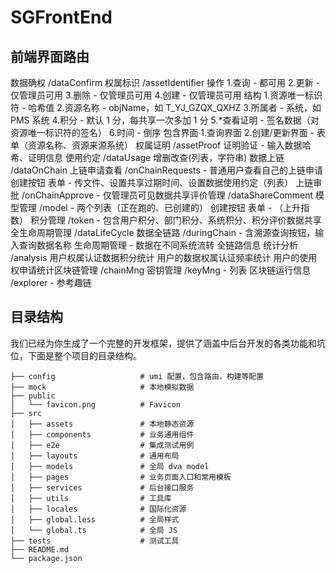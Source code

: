 # SGFrontEnd

## 前端界面路由

数据确权 /dataConfirm 权属标识 /assetIdentifier 操作 1.查询 - 都可用 2.更新 - 仅管理员可用 3.删除 - 仅管理员可用 4.创建 - 仅管理员可用 结构 1.资源唯一标识符 - 哈希值 2.资源名称 - objName，如 T_YJ_GZQX_QXHZ 3.所属者 - 系统，如 PMS 系统 4.积分 - 默认 1 分，每共享一次多加 1 分 5.\*查看证明 - 签名数据（对资源唯一标识符的签名） 6.时间 - 倒序 包含界面 1.查询界面 2.创建/更新界面 - 表单（资源名称、资源来源系统） 权属证明 /assetProof 证明验证 - 输入数据哈希、证明信息 使用约定 /dataUsage 增删改查(列表，字符串) 数据上链 /dataOnChain 上链申请查看 /onChainRequests - 普通用户查看自己的上链申请 创建按钮 表单 - 传文件、设置共享过期时间、设置数据使用约定（列表） 上链审批 /onChainApprove - 仅管理员可见数据共享评价管理 /dataShareComment 模型管理 /model - 两个列表（正在跑的、已创建的） 创建按钮 表单 - （上升指数） 积分管理 /token - 包含用户积分、部门积分、系统积分、积分评价数据共享全生命周期管理 /dataLifeCycle 数据全链路 /duringChain - 含溯源查询按钮，输入查询数据名称 生命周期管理 - 数据在不同系统流转 全链路信息 统计分析 /analysis 用户权属认证数据积分统计 用户的数据权属认证频率统计 用户的使用权申请统计区块链管理 /chainMng 密钥管理 /keyMng - 列表 区块链运行信息 /explorer - 参考趣链

## 目录结构

我们已经为你生成了一个完整的开发框架，提供了涵盖中后台开发的各类功能和坑位，下面是整个项目的目录结构。

```
├── config                   # umi 配置，包含路由，构建等配置
├── mock                     # 本地模拟数据
├── public
│   └── favicon.png          # Favicon
├── src
│   ├── assets               # 本地静态资源
│   ├── components           # 业务通用组件
│   ├── e2e                  # 集成测试用例
│   ├── layouts              # 通用布局
│   ├── models               # 全局 dva model
│   ├── pages                # 业务页面入口和常用模板
│   ├── services             # 后台接口服务
│   ├── utils                # 工具库
│   ├── locales              # 国际化资源
│   ├── global.less          # 全局样式
│   └── global.ts            # 全局 JS
├── tests                    # 测试工具
├── README.md
└── package.json
```
